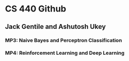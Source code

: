 # CS 440 Github
## Jack Gentile and Ashutosh Ukey

### MP3: Naive Bayes and Perceptron Classification
### MP4: Reinforcement Learning and Deep Learning

